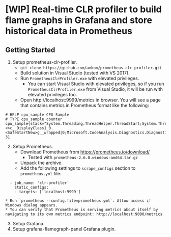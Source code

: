 # [WIP] Real-time CLR profiler to build flame graphs in Grafana and store historical data in Prometheus

## Getting Started

1. Setup prometheus-clr-profiler.
    * `git clone https://github.com/avkom/prometheus-clr-profiler.git`
    * Build solution in Visual Studio (tested with VS 2017).
    * Run `PrometheusClrProfiler.exe` with elevated privileges. 
      * You can start Visual Studio with elevated privileges, so if you run `PrometheusClrProfiler.exe` from Visual Studio, it will be run with elevated privileges too.
    * Open http://localhost:9999/metrics in browser. You will see a page that contains metrics in Prometheus format like the following:
```
# HELP cpu_sample CPU Sample
# TYPE cpu_sample counter
cpu_sample{stack="System.Threading.ThreadHelper.ThreadStart;System.Threading.ExecutionContext.Run;System.Threading.ExecutionContext.Run;System.Threading.ExecutionContext.RunInternal;System.Threading.ThreadHelper.ThreadStart_Context;System.Threading.Tasks.ThreadPoolTaskScheduler.LongRunningThreadWork;System.Threading.Tasks.Task.ExecuteEntry;System.Threading.Tasks.Task.ExecuteWithThreadLocal;System.Threading.ExecutionContext.Run;System.Threading.ExecutionContext.RunInternal;System.Threading.Tasks.Task.ExecutionContextCallback;System.Threading.Tasks.Task.Execute;System.Threading.Tasks.Task.InnerInvoke;Roslyn.Utilities.TaskFactoryExtensions+<>c__DisplayClass1_0.<SafeStartNew>g__wrapped|0;Microsoft.CodeAnalysis.Diagnostics.DiagnosticEventTaskScheduler.Start;System.Collections.Concurrent.BlockingCollection<System.__Canon>.Take;System.Collections.Concurrent.BlockingCollection<System.__Canon>.TryTake;System.Collections.Concurrent.BlockingCollection<System.__Canon>.TryTakeWithNoTimeValidation;System.Threading.SemaphoreSlim.Wait;System.Threading.SemaphoreSlim.WaitUntilCountOrTimeout;System.Threading.Monitor.Wait;System.Threading.Monitor.ObjWait"} 31
```
2. Setup Prometheus.
    * Download Prometheus from https://prometheus.io/download/
      * Tested with `prometheus-2.6.0.windows-amd64.tar.gz`
    * Unpack the archive.
    * Add the following settings to `scrape_configs` section to `prometheus.yml` file:
```
  - job_name: 'clr-profiler'
    static_configs:
    - targets: ['localhost:9999']
```
    * Run `prometheus --config.file=prometheus.yml`. Allow access if Windows dialog appears.
    * You can verify that Prometheus is serving metrics about itself by navigating to its own metrics endpoint: http://localhost:9090/metrics
3. Setup Grafana.
4. Setup grafana-flamegraph-panel Grafana plugin.
